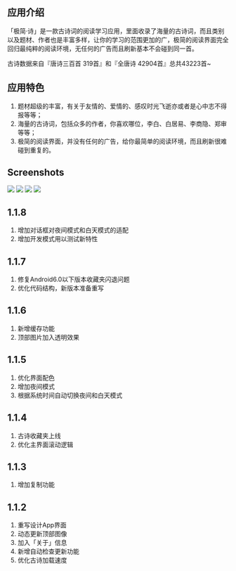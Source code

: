 ## 应用介绍
「极简·诗」是一款古诗词的阅读学习应用，里面收录了海量的古诗词，而且类别以及题材、作者也是丰富多样，让你的学习的范围更加的广，极简的阅读界面完全回归最纯粹的阅读环境，无任何的广告而且刷新基本不会碰到同一首。

古诗数据来自『唐诗三百首 319首』和『全唐诗 42904首』总共43223首~


## 应用特色
1. 题材超级的丰富，有关于友情的、爱情的、感叹时光飞逝亦或者是心中志不得报等等；
2. 海量的古诗词，包括众多的作者，你喜欢哪位，李白、白居易、李商隐、郑审等等；
3. 极简的阅读界面，并没有任何的广告，给你最简单的阅读环境，而且刷新很难碰到重复的。


## Screenshots
![](https://github.com/Deali-Axy/MinimalPoem/blob/master/Screenshot/2018-10-31%2011-30-09%20%E7%9A%84%E5%B1%8F%E5%B9%95%E6%88%AA%E5%9B%BE.png?raw=true)
![](https://github.com/Deali-Axy/MinimalPoem/blob/master/Screenshot/2018-10-31%2011-30-42%20%E7%9A%84%E5%B1%8F%E5%B9%95%E6%88%AA%E5%9B%BE.png?raw=true)
![](https://github.com/Deali-Axy/MinimalPoem/blob/master/Screenshot/2018-10-31%2011-31-10%20%E7%9A%84%E5%B1%8F%E5%B9%95%E6%88%AA%E5%9B%BE.png?raw=true)
![](https://github.com/Deali-Axy/MinimalPoem/blob/master/Screenshot/2018-10-31%2011-31-26%20%E7%9A%84%E5%B1%8F%E5%B9%95%E6%88%AA%E5%9B%BE.png?raw=true)

## 1.1.8
1. 增加对话框对夜间模式和白天模式的适配
2. 增加开发模式用以测试新特性

## 1.1.7
1. 修复Android6.0以下版本收藏夹闪退问题
2. 优化代码结构，新版本准备重写

## 1.1.6
1. 新增缓存功能
2. 顶部图片加入透明效果

## 1.1.5
1. 优化界面配色
2. 增加夜间模式
3. 根据系统时间自动切换夜间和白天模式

## 1.1.4
1. 古诗收藏夹上线
2. 优化主界面滚动逻辑

## 1.1.3
1. 增加复制功能

## 1.1.2
1. 重写设计App界面
2. 动态更新顶部图像
3. 加入「关于」信息
4. 新增自动检查更新功能
5. 优化古诗加载速度